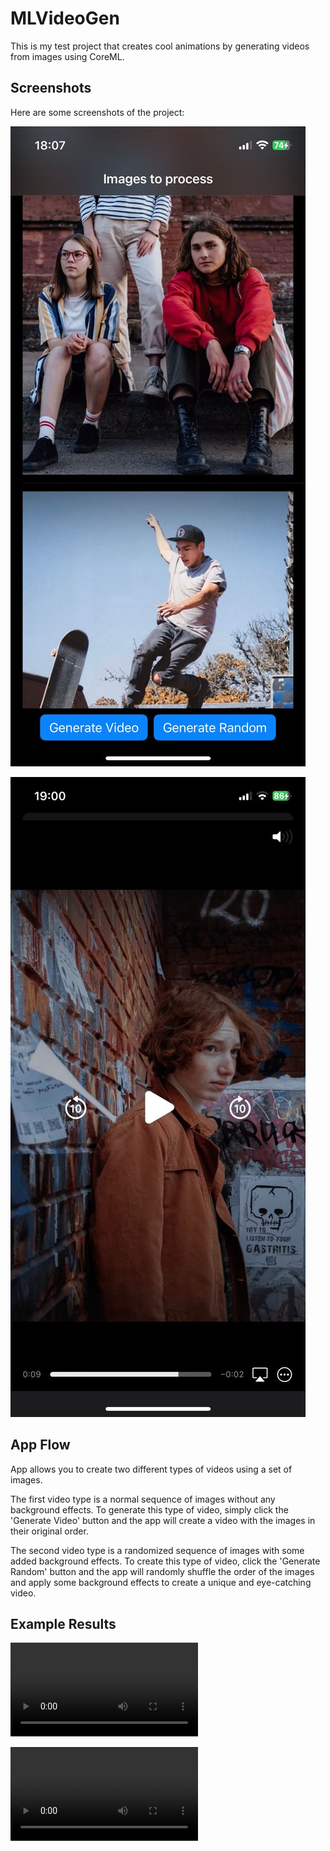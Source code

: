 # MLVideoGen
This is my test project that creates cool animations by generating videos from images using CoreML.

## Screenshots

Here are some screenshots of the project:

![Screenshot 1](screenShot.jpg)

![Screenshot 2](screenShot2.jpg)

## App Flow
App allows you to create two different types of videos using a set of images.

The first video type is a normal sequence of images without any background effects. To generate this type of video, simply click the 'Generate Video' button and the app will create a video with the images in their original order.

The second video type is a randomized sequence of images with some added background effects. To create this type of video, click the 'Generate Random' button and the app will randomly shuffle the order of the images and apply some background effects to create a unique and eye-catching video.

## Example Results

![Normal](normal.mp4)

![Random](random.mp4)
